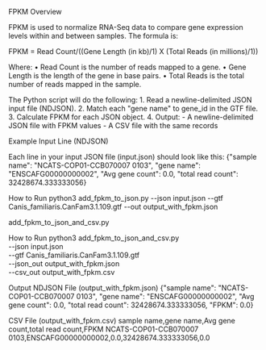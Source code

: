 FPKM Overview

FPKM is used to normalize RNA-Seq data to compare gene expression levels within and between samples. The formula is:

FPKM = Read Count/((Gene Length (in kb)/1) X (Total Reads (in millions)/1))

Where:
	•	Read Count is the number of reads mapped to a gene.
	•	Gene Length is the length of the gene in base pairs.
	•	Total Reads is the total number of reads mapped in the sample.



The Python script will do the following:
	1.	Read a newline-delimited JSON input file (NDJSON).
	2.	Match each "gene name" to gene_id in the GTF file.
	3.	Calculate FPKM for each JSON object.
	4.	Output:
		- A newline-delimited JSON file with FPKM values
		- A CSV file with the same records

Example Input Line (NDJSON)

Each line in your input JSON file (input.json) should look like this:
{"sample name": "NCATS-COP01-CCB070007 0103", "gene name": "ENSCAFG00000000002", "Avg gene count": 0.0, "total read count": 32428674.333333056}

How to Run
python3 add_fpkm_to_json.py --json input.json --gtf Canis_familiaris.CanFam3.1.109.gtf --out output_with_fpkm.json

add_fpkm_to_json_and_csv.py

How to Run
python3 add_fpkm_to_json_and_csv.py \
  --json input.json \
  --gtf Canis_familiaris.CanFam3.1.109.gtf \
  --json_out output_with_fpkm.json \
  --csv_out output_with_fpkm.csv

Output
NDJSON File (output_with_fpkm.json)
{"sample name": "NCATS-COP01-CCB070007 0103", "gene name": "ENSCAFG00000000002", "Avg gene count": 0.0, "total read count": 32428674.333333056, "FPKM": 0.0}

CSV File (output_with_fpkm.csv)
sample name,gene name,Avg gene count,total read count,FPKM
NCATS-COP01-CCB070007 0103,ENSCAFG00000000002,0.0,32428674.333333056,0.0



